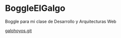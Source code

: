 # BoggleElGalgo
Boggle para mi clase de Desarrollo y Arquitecturas Web

[galohoyos.git](https://galohoyos.github.io/BoggleElGalgo/)

